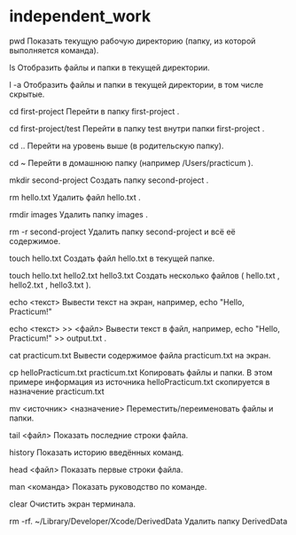 # independent_work
pwd			Показать текущую рабочую директорию
			(папку, из которой выполняется
			команда).

ls			Отобразить файлы и папки в текущей
			директории.

l			-a Отобразить файлы и папки в текущей
			директории, в том числе скрытые.

cd first-project 	Перейти в папку first-project .

cd first-project/test 	Перейти в папку test внутри папки
			first-project .

cd .. 			Перейти на уровень выше (в
			родительскую папку).

cd ~ 			Перейти в домашнюю папку (например
			/Users/practicum ).

mkdir second-project 	Создать папку second-project .

rm hello.txt 		Удалить файл hello.txt .

rmdir images 		Удалить папку images .

rm -r second-project 	Удалить папку second-project и всё её
			содержимое.

touch hello.txt 	Создать файл hello.txt в текущей
			папке.

touch hello.txt hello2.txt hello3.txt 		Создать несколько файлов ( hello.txt ,
						hello2.txt , hello3.txt ).

echo <текст> 		Вывести текст на экран, например, echo
			"Hello, Practicum!"

echo <текст> >> <файл> 	Вывести текст в файл, например, echo
			"Hello, Practicum!" >> output.txt .

cat practicum.txt 	Вывести содержимое файла
			practicum.txt на экран.

cp helloPracticum.txt practicum.txt
						Копировать файлы и папки.
						В этом примере информация из
						источника
						helloPracticum.txt скопируется в
						назначение practicum.txt

mv <источник> <назначение> 			Переместить/переименовать файлы и
						папки.

tail <файл> 		Показать последние строки файла.

history 		Показать историю введённых команд.

head <файл> 		Показать первые строки файла.

man <команда> 		Показать руководство по команде.

clear 			Очистить экран терминала.

rm -rf. ~/Library/Developer/Xcode/DerivedData	Удалить папку DerivedData